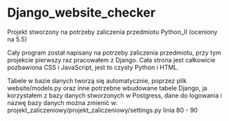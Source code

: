 # Django_website_checker
Projekt stworzony na potrzeby zaliczenia przedmiotu Python_II (oceniony na 5.5)


Cały program został napisany na potrzeby zaliczenia przedmiotu, przy tym projekcie pierwszy raz pracowałem z Django.
Cała strona jest całkowicie pozbawiona CSS i JavaScript, jest to czysty Python i HTML.

Tabele w bazie danych tworzą się automatycznie, poprzez plik website/models.py oraz inne potrzebne wbudowane tabele Django,
ja korzystałem z bazy danych stworzonych w Postgress, dane do logowania i nazwę bazy danych można zmienić w:
projekt_zaliczeniowy/projekt_zaliczeniowy/settings.py linia 80 - 90
